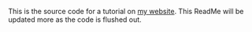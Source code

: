 This is the source code for a tutorial on [my website]. This ReadMe will
be updated more as the code is flushed out. 

[my website]:http://www.ethanjoachimeldridge.info
